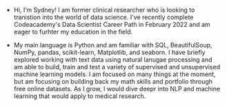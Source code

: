 - Hi, I’m Sydney! I am former clinical researcher who is looking to tranistion into the world of data science. I've recently complete Codeacademy's Data Scientist Career Path in February 2022 and am eager to furhter my education in the field. 

- My main language is Python and am familiar with SQL, BeautifulSoup, NumPy, pandas, scikit-learn, Matplotlib, and seaborn. I have briefly explored working with text data using natural lanugae processing and am able to build, train and test a variety of supervised and unsupervised machine learning models. I am focused on many things at the moment, but am focusing on building back my math skills and portfolio through free online datasets. As I grow, I would dive deepr into NLP and machine learning that would apply to medical research. 

<!---
scasey124/scasey124 is a ✨ special ✨ repository because its `README.md` (this file) appears on your GitHub profile.
You can click the Preview link to take a look at your changes.
--->

